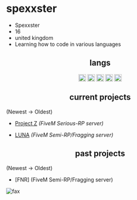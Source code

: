 <h1>spexxster</h1>

- Spexxster
- 16
- united kingdom
- Learning how to code in various languages

<p align="center">
</p>

<h2 align="center">langs</h2>

<p align="center">
<img align="center" src="https://cdn.jsdelivr.net/npm/simple-icons@3.0.1/icons/python.svg" alt="python" height="20" width="20" />
<img align="center" src="https://cdn.jsdelivr.net/npm/simple-icons@3.0.1/icons/lua.svg" alt="lua" height="20" width="20" />
<img align="center" src="https://cdn.jsdelivr.net/npm/simple-icons@3.0.1/icons/node-dot-js.svg" alt="nodejs" height="20" width="20" />
<img align="center" src="https://cdn.discordapp.com/attachments/1054768800656015381/1147933695156686989/download-removebg-preview.png" alt="html" height="20" width="20" />
<img align="center" src="https://cdn.discordapp.com/attachments/1054768800656015381/1147933969132814376/198-1985012_transparent-css3-logo-png-css-logo-transparent-background-removebg-preview.png" alt="css" height="20" width="20" />
</p>

<h2 align="center">current projects</h2>

(Newest -> Oldest)
- [Project Z](https://discord.gg/7gTkC5MsTS) *(FiveM Serious-RP server)*
<!-- - [FNR](https://discord.gg/fnr) *(FiveM Semi-RP/Fragging server)* -->
- [LUNA](https://discord.gg/luna5m) *(FiveM Semi-RP/Fragging server)*

<h2 align="center">past projects</h2>

(Newest -> Oldest)
- [FNR] (FiveM Semi-RP/Fragging server)

<img src="https://komarev.com/ghpvc/?username=Spexxster&color=lightgray" alt="fax" width="" height="">
<p align="center">
</p>